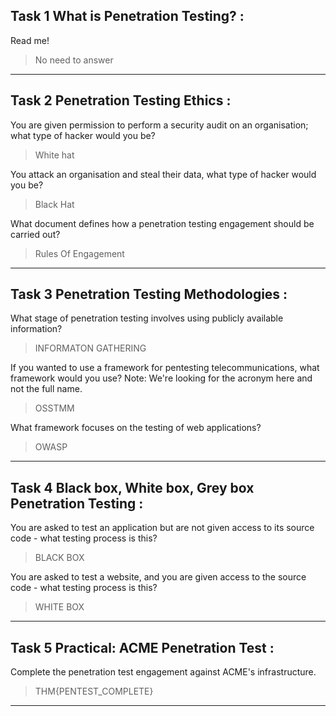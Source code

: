 Task 1  What is Penetration Testing? :
----

Read me!
>No need to answer

----

Task 2  Penetration Testing Ethics :
----

You are given permission to perform a security audit on an organisation; what type of hacker would you be?
>White hat

You attack an organisation and steal their data, what type of hacker would you be?
>Black Hat

What document defines how a penetration testing engagement should be carried out?
>Rules Of Engagement

----

Task 3  Penetration Testing Methodologies :
----

What stage of penetration testing involves using publicly available information?
>INFORMATON GATHERING

If you wanted to use a framework for pentesting telecommunications, what framework would you use? Note: We're looking for the acronym here and not the full name.
>OSSTMM

What framework focuses on the testing of web applications?
>OWASP

----

Task 4  Black box, White box, Grey box Penetration Testing :
----

You are asked to test an application but are not given access to its source code - what testing process is this?
>BLACK BOX

You are asked to test a website, and you are given access to the source code - what testing process is this?
>WHITE BOX

----

Task 5  Practical: ACME Penetration Test :
----

Complete the penetration test engagement against ACME's infrastructure.
>THM{PENTEST_COMPLETE}

----